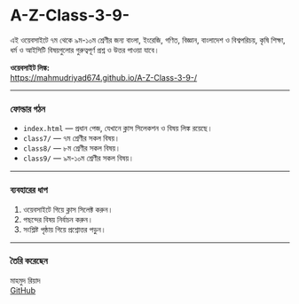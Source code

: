 # A-Z-Class-3-9-

এই ওয়েবসাইটে ৭ম থেকে ৯ম-১০ম শ্রেণীর জন্য বাংলা, ইংরেজি, গণিত, বিজ্ঞান, বাংলাদেশ ও বিশ্বপরিচয়, কৃষি শিক্ষা, ধর্ম ও আইসিটি বিষয়গুলোর গুরুত্বপূর্ণ প্রশ্ন ও উত্তর পাওয়া যাবে।

**ওয়েবসাইট লিঙ্ক:**  
https://mahmudriyad674.github.io/A-Z-Class-3-9-/

---

### ফোল্ডার গঠন

- `index.html` — প্রধান পেজ, যেখানে ক্লাস সিলেকশন ও বিষয় লিঙ্ক রয়েছে।  
- `class7/` — ৭ম শ্রেণীর সকল বিষয়।  
- `class8/` — ৮ম শ্রেণীর সকল বিষয়।  
- `class9/` — ৯ম-১০ম শ্রেণীর সকল বিষয়।

---

### ব্যবহারের ধাপ

1. ওয়েবসাইটে গিয়ে ক্লাস সিলেক্ট করুন।  
2. পছন্দের বিষয় নির্বাচন করুন।  
3. সংশ্লিষ্ট পৃষ্ঠায় গিয়ে প্রশ্নোত্তর পড়ুন।

---

### তৈরি করেছেন

মাহমুদ রিয়াদ  
[GitHub](https://github.com/mahmudriyad674)

